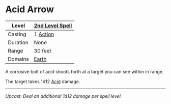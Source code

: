 # Acid Arrow

| Level    | [2nd Level Spell](2nd%20Level%20Spells.md)        |
| -------- | --------------------------------------------------- |
| Casting  | 1 [Action](../../../../Game%20Procedures/Core%20Procedures/Action.md) |
| Duration | None                                                |
| Range    | 30 feet                                             |
| Domains  | [Earth](../../Spell%20Domains/Earth.md)          |

A corrosive bolt of acid shoots forth at a target you can see within in range.

The target takes 1d12 [Acid](../../../../Game%20Procedures/Combat/Damage%20Types/Acid.md) damage.

---
*Upcast: Deal an additional 1d12 damage per spell level.*
